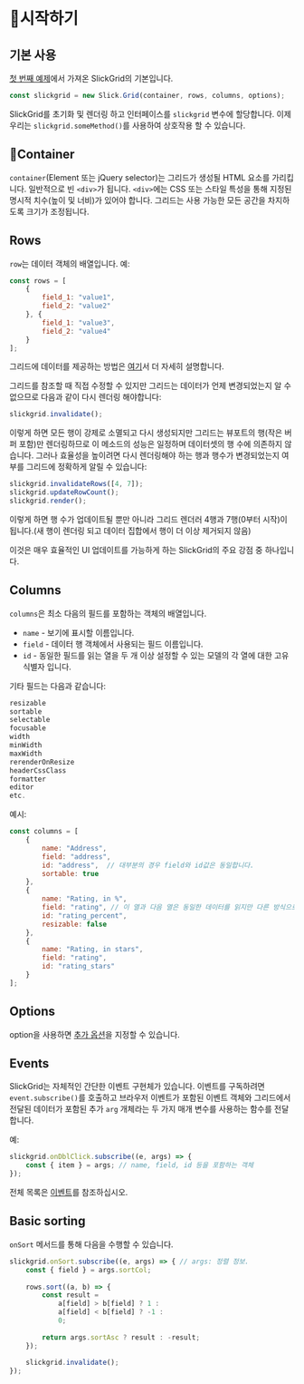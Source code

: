# 시작하기

## 기본 사용

[첫 번째 예제](http://6pac.github.io/SlickGrid/examples/example1-simple.html)에서 가져온 SlickGrid의 기본입니다.

```javascript
const slickgrid = new Slick.Grid(container, rows, columns, options);
```

SlickGrid를 초기화 및 렌더링 하고 인터페이스를 `slickgrid` 변수에 할당합니다. 이제 우리는 `slickgrid.someMethod()`를 사용하여 상호작용 할 수 있습니다.

## Container

`container`(Element 또는 jQuery selector)는 그리드가 생성될 HTML 요소를 가리킵니다. 일반적으로 빈 `<div>`가 됩니다. `<div>`에는 CSS 또는 스타일 특성을 통해 지정된 명시적 치수(높이 및 너비)가 있어야 합니다. 그리드는 사용 가능한 모든 공간을 차지하도록 크기가 조정됩니다.

## Rows

`row`는 데이터 객체의 배열입니다. 예:

```javascript
const rows = [
	{
		field_1: "value1",
		field_2: "value2"
	}, {
		field_1: "value3",
		field_2: "value4"
	}
];
```

그리드에 데이터를 제공하는 방법은 [여기](https://github.com/mleibman/SlickGrid/wiki/Providing-data-to-the-grid)서 더 자세히 설명합니다.

그리드를 참조할 때 직접 수정할 수 있지만 그리드는 데이터가 언제 변경되었는지 알 수 없으므로 다음과 같이 다시 렌더링 해야합니다:

```jsx
slickgrid.invalidate();
```

이렇게 하면 모든 행이 강제로 소멸되고 다시 생성되지만 그리드는 뷰포트의 행(작은 버퍼 포함)만 렌더링하므로 이 메소드의 성능은 일정하며 데이터셋의 행 수에 의존하지 않습니다. 그러나 효율성을 높이려면 다시 렌더링해야 하는 행과 행수가 변경되었는지 여부를 그리드에 정확하게 알릴 수 있습니다:

```jsx
slickgrid.invalidateRows([4, 7]);
slickgrid.updateRowCount();
slickgrid.render();
```

이렇게 하면 행 수가 업데이트될 뿐만 아니라 그리드 렌더러 4행과 7행(0부터 시작)이 됩니다.(새 행이 렌더링 되고 데이터 집합에서 행이 더 이상 제거되지 않음)

이것은 매우 효율적인 UI 업데이트를 가능하게 하는 SlickGrid의 주요 강점 중 하나입니다.

## Columns

`columns`은 최소 다음의 필드를 포함하는 객체의 배열입니다.

* `name` - 보기에 표시할 이름입니다.
* `field` - 데이터 행 객체에서 사용되는 필드 이름입니다.
* `id` - 동일한 필드를 읽는 열을 두 개 이상 설정할 수 있는 모델의 각 열에 대한 고유 식별자 입니다.

기타 필드는 다음과 같습니다:

```jsx
resizable
sortable
selectable
focusable
width
minWidth
maxWidth
rerenderOnResize
headerCssClass
formatter
editor
etc.
```

예시:

```jsx
const columns = [
    {
        name: "Address",
        field: "address",
        id: "address",  // 대부분의 경우 field와 id값은 동일합니다.
        sortable: true
    }, 
    {
        name: "Rating, in %",
        field: "rating", // 이 열과 다음 열은 동일한 데이터를 읽지만 다른 방식으로 표시할 수 있습니다.
        id: "rating_percent",
        resizable: false
    }, 
    {
        name: "Rating, in stars",
        field: "rating",
        id: "rating_stars"
    }
];
```

## Options

option을 사용하면 [추가 옵션](https://github.com/6pac/SlickGrid/wiki/Grid-Options)을 지정할 수 있습니다.

## Events

SlickGrid는 자체적인 간단한 이벤트 구현체가 있습니다. 이벤트를 구독하려면 `event.subscribe()`를 호출하고 브라우저 이벤트가 포함된 이벤트 객체와 그리드에서 전달된 데이터가 포함된 추가 `arg` 개체라는 두 가지 매개 변수를 사용하는 함수를 전달합니다.

예:

```jsx
slickgrid.onDblClick.subscribe((e, args) => {
    const { item } = args; // name, field, id 등을 포함하는 객체
});
```

전체 목록은 [이벤트](https://github.com/6pac/SlickGrid/wiki/Grid-Events)를 참조하십시오.

## Basic sorting

`onSort` 메서드를 통해 다음을 수행할 수 있습니다.

```jsx
slickgrid.onSort.subscribe((e, args) => { // args: 정렬 정보.
	const { field } = args.sortCol;
	
	rows.sort((a, b) => {
		const result = 
			a[field] > b[field] ? 1 :
			a[field] < b[field] ? -1 :
			0;
			
		return args.sortAsc ? result : -result;
	});
	
	slickgrid.invalidate();			
});
```
